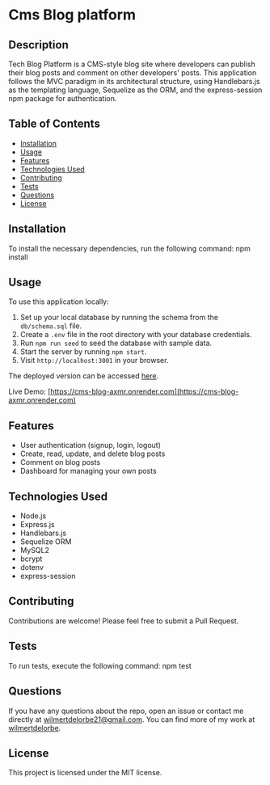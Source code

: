 # Cms Blog platform

## Description

Tech Blog Platform is a CMS-style blog site where developers can publish their blog posts and comment on other developers' posts. This application follows the MVC paradigm in its architectural structure, using Handlebars.js as the templating language, Sequelize as the ORM, and the express-session npm package for authentication.

## Table of Contents

- [Installation](#installation)
- [Usage](#usage)
- [Features](#features)
- [Technologies Used](#technologies-used)
- [Contributing](#contributing)
- [Tests](#tests)
- [Questions](#questions)
- [License](#license)

## Installation

To install the necessary dependencies, run the following command:
npm install

## Usage

To use this application locally:

1. Set up your local database by running the schema from the `db/schema.sql` file.
2. Create a `.env` file in the root directory with your database credentials.
3. Run `npm run seed` to seed the database with sample data.
4. Start the server by running `npm start`.
5. Visit `http://localhost:3001` in your browser.

The deployed version can be accessed [here](https://cms-blog-platform.onrender.com).

Live Demo: [https://cms-blog-axmr.onrender.com](https://cms-blog-axmr.onrender.com)

## Features

- User authentication (signup, login, logout)
- Create, read, update, and delete blog posts
- Comment on blog posts
- Dashboard for managing your own posts

## Technologies Used

- Node.js
- Express.js
- Handlebars.js
- Sequelize ORM
- MySQL2
- bcrypt
- dotenv
- express-session

## Contributing

Contributions are welcome! Please feel free to submit a Pull Request.

## Tests

To run tests, execute the following command:
npm test 

## Questions

If you have any questions about the repo, open an issue or contact me directly at wilmertdelorbe21@gmail.com. You can find more of my work at [wilmertdelorbe](https://github.com/wilmertdelorbe).

## License

This project is licensed under the MIT license.